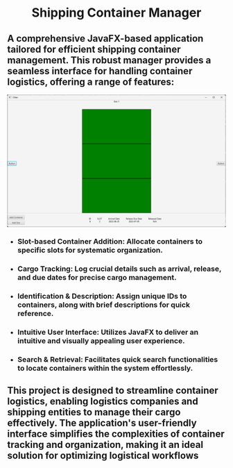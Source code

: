<h1 align="center">Shipping Container Manager</h1>

## A comprehensive JavaFX-based application tailored for efficient shipping container management. This robust manager provides a seamless interface for handling container logistics, offering a range of features:

<img align="center" src="./screenshots/ss.png">

- ### Slot-based Container Addition: Allocate containers to specific slots for systematic organization.
- ### Cargo Tracking: Log crucial details such as arrival, release, and due dates for precise cargo management.
- ### Identification & Description: Assign unique IDs to containers, along with brief descriptions for quick reference.
- ### Intuitive User Interface: Utilizes JavaFX to deliver an intuitive and visually appealing user experience.
- ### Search & Retrieval: Facilitates quick search functionalities to locate containers within the system effortlessly.

## This project is designed to streamline container logistics, enabling logistics companies and shipping entities to manage their cargo effectively. The application's user-friendly interface simplifies the complexities of container tracking and organization, making it an ideal solution for optimizing logistical workflows
